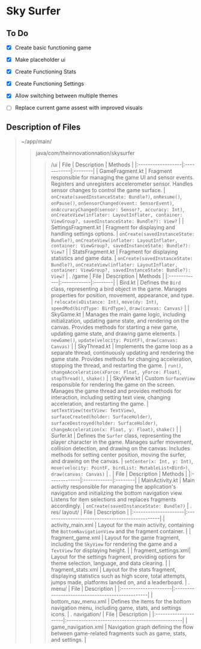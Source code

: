 # Sky Surfer

## To Do
 - [x] Create basic functioning game
 - [x] Make placeholder ui
 - [X] Create Functioning Stats
 - [X] Create Functioning Settings
 - [X] Allow switching between multiple themes
 - [ ] Replace current game assest with improved visuals


## Description of Files

> ~/app/main/
> > java/com/theinnovationnation/skysurfer
> > > /ui
> > > | File              | Description | Methods |
> > > |:------------------|:------------|:--------|
> > > | GameFragment.kt  | Fragment responsible for managing the game UI and sensor events. Registers and unregisters accelerometer sensor. Handles sensor changes to control the game surface. | `onCreate(savedInstanceState: Bundle?)`, `onResume()`, `onPause()`, `onSensorChanged(event: SensorEvent)`, `onAccuracyChanged(sensor: Sensor?, accuracy: Int)`, `onCreateView(inflater: LayoutInflater, container: ViewGroup?, savedInstanceState: Bundle?): View?` |
> > > | SettingsFragment.kt | Fragment for displaying and handling settings options. | `onCreate(savedInstanceState: Bundle?)`, `onCreateView(inflater: LayoutInflater, container: ViewGroup?, savedInstanceState: Bundle?): View?` |
> > > | StatsFragment.kt    | Fragment for displaying statistics and game data. | `onCreate(savedInstanceState: Bundle?)`, `onCreateView(inflater: LayoutInflater, container: ViewGroup?, savedInstanceState: Bundle?): View?` |
> > .
> > > /game
> > > | File         | Description | Methods |
> > > |:-------------|:------------|:--------|
> > > | Bird.kt      | Defines the `Bird` class, representing a bird object in the game. Manages properties for position, movement, appearance, and type. | `relocate(xDistance: Int)`, `move(dy: Int)`, `speedMod(birdType: BirdType)`, `draw(canvas: Canvas)` |
> > > | SkyGame.kt   | Manages the main game logic, including initialization, updating game state, and rendering on the canvas. Provides methods for starting a new game, updating game state, and drawing game elements. | `newGame()`, `update(velocity: PointF)`, `draw(canvas: Canvas)` |
> > > | SkyThread.kt | Implements the game loop as a separate thread, continuously updating and rendering the game state. Provides methods for changing acceleration, stopping the thread, and restarting the game. | `run()`, `changeAcceleration(xForce: Float, yForce: Float)`, `stopThread()`, `shake()` |
> > > | SkyView.kt   | Custom `SurfaceView` responsible for rendering the game on the screen. Manages the game thread and provides methods for interaction, including setting text view, changing acceleration, and restarting the game. | `setTextView(textView: TextView)`, `surfaceCreated(holder: SurfaceHolder)`, `surfaceDestroyed(holder: SurfaceHolder)`, `changeAcceleration(x: Float, y: Float)`, `shake()` |
> > > | Surfer.kt    | Defines the `Surfer` class, representing the player character in the game. Manages surfer movement, collision detection, and drawing on the canvas. Includes methods for setting center position, moving the surfer, and drawing on the canvas. | `setCenter(x: Int, y: Int)`, `move(velocity: PointF, birdList: MutableList<Bird>)`, `draw(canvas: Canvas)` |
> > .
> > | File         | Description | Methods |
> > |:-------------|:------------|:--------|
> > | MainActivity.kt | Main activity responsible for managing the application's navigation and initializing the bottom navigation view. Listens for item selections and replaces fragments accordingly. | `onCreate(savedInstanceState: Bundle?)` |
> .
> > res/
> > > layout/
> > > | File                 | Description                                     |
> > > |:---------------------|:------------------------------------------------|
> > > | activity_main.xml    | Layout for the main activity, containing the `BottomNavigationView` and the fragment container. |
> > > | fragment_game.xml    | Layout for the game fragment, including the `SkyView` for rendering the game and a `TextView` for displaying height. |
> > > | fragment_settings.xml| Layout for the settings fragment, providing options for theme selection, language, and data clearing. |
> > > | fragment_stats.xml   | Layout for the stats fragment, displaying statistics such as high score, total attempts, jumps made, platforms landed on, and a leaderboard. |
> > .
> > > menu/
> > > | File                 | Description                                     |
> > > |:---------------------|:------------------------------------------------|
> > > | bottom_nav_menu.xml  | Defines the items for the bottom navigation menu, including game, stats, and settings icons. |
> > .
> > > navigation/
> > > | File                 | Description                                     |
> > > |:---------------------|:------------------------------------------------|
> > > | game_navigation.xml  | Navigation graph defining the flow between game-related fragments such as game, stats, and settings. |
